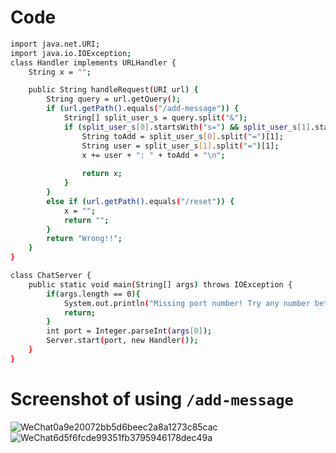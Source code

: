 # Code
```bash
import java.net.URI;
import java.io.IOException;
class Handler implements URLHandler {
    String x = "";

    public String handleRequest(URI url) {
        String query = url.getQuery();
        if (url.getPath().equals("/add-message")) {
            String[] split_user_s = query.split("&");
            if (split_user_s[0].startsWith("s=") && split_user_s[1].startsWith("user=")) {
                String toAdd = split_user_s[0].split("=")[1];
                String user = split_user_s[1].split("=")[1];
                x += user + ": " + toAdd + "\n";
                
                return x;
            }
        }
        else if (url.getPath().equals("/reset")) {
            x = "";
            return "";
        } 
        return "Wrong!!";
    }
}

class ChatServer {
    public static void main(String[] args) throws IOException {
        if(args.length == 0){
            System.out.println("Missing port number! Try any number between 1024 to 49151");
            return;
        }
        int port = Integer.parseInt(args[0]);
        Server.start(port, new Handler());
    }
}
```
# Screenshot of using `/add-message`
![WeChat0a9e20072bb5d6beec2a8a1273c85cac](https://github.com/Ailinnastar/CSE15L/assets/156360722/82c23049-8d92-4ea7-9675-d939364be63b)
![WeChat6d5f6fcde99351fb3795946178dec49a](https://github.com/Ailinnastar/CSE15L/assets/156360722/5228682a-51d8-4490-852c-c83bd91cb14e)
